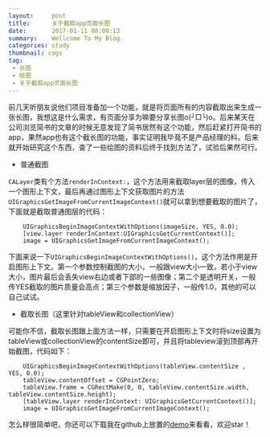 ```yaml
---
layout:     post
title:      关于截取app页面长图
date:       2017-01-11 08:08:13
summary:    Wellcome To My Blog.
categories: study
thumbnail: cogs
tag:
 - 长图
 - 绘图
 - 关于截取app页面长图
---
```


前几天听朋友说他们项目准备加一个功能，就是将页面所有的内容截取出来生成一张长图，我想这是什么需求，有页面分享为嘛要分享长图o(╯□╰)o。后来某天在公司浏览简书的文章的时候无意发现了简书居然有这个功能，然后赶紧打开简书的app，果然app也有这个截长图的功能，事实证明我毕竟不是产品经理的料。后来就开始研究这个东西，查了一些绘图的资料后终于找到方法了，试验后果然可行。

- 普通截图

`CALayer`类有个方法`renderInContext:`，这个方法用来截取layer层的图像，传入一个图形上下文，最后再通过图形上下文获取图片的方法`UIGraphicsGetImageFromCurrentImageContext()`就可以拿到想要截取的图片了，下面就是截取普通图层的代码：

```
  	UIGraphicsBeginImageContextWithOptions(imageSize, YES, 0.0);
	[view.layer renderInContext:UIGraphicsGetCurrentContext()];
	image = UIGraphicsGetImageFromCurrentImageContext();
```
下面来说一下`UIGraphicsBeginImageContextWithOptions()`，这个方法作用是开启图形上下文。第一个参数控制截图的大小，一般跟view大小一致，若小于view大小，图片最后会丢失view右边或者下部的一些图像；第二个是透明开关，一般传YES截取的图片质量会高点；第三个参数是缩放因子，一般传1.0，其他的可以自己试试。

- 截取长图（这里针对tableView和collectionView）

可能你不信，截取长图跟上面方法一样，只需要在开启图形上下文时将size设置为tableView或collectionView的contentSize即可，并且将tableview滚到顶部再开始截图，代码如下：

```
	UIGraphicsBeginImageContextWithOptions(tableView.contentSize , YES, 0.0);
	tableView.contentOffset = CGPointZero;
	tableView.frame = CGRectMake(0, 0, tableView.contentSize.width, 	tableView.contentSize.height);
    [tableView.layer renderInContext: UIGraphicsGetCurrentContext()];
    image = UIGraphicsGetImageFromCurrentImageContext();
```

怎么样很简单吧，你还可以下载我在github上放置的[demo](https://github.com/JoshPellTan/TJImageCutDemo)来看看，欢迎star！